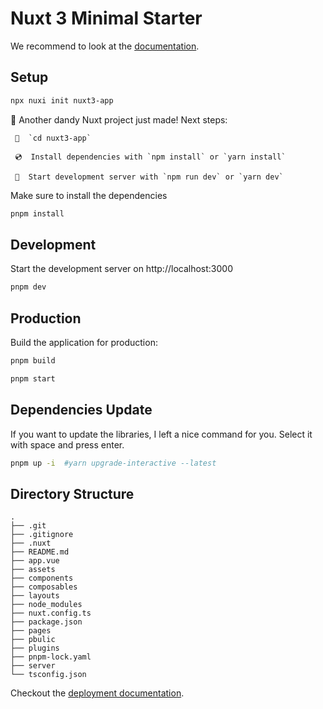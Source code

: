 # Nuxt 3 Minimal Starter

We recommend to look at the [documentation](https://v3.nuxtjs.org).

## Setup

```bash
npx nuxi init nuxt3-app
```

🎉 Another dandy Nuxt project just made! Next steps:

     📁  `cd nuxt3-app`

     💿  Install dependencies with `npm install` or `yarn install`

     🚀  Start development server with `npm run dev` or `yarn dev`

Make sure to install the dependencies

```bash
pnpm install
```

## Development

Start the development server on http://localhost:3000

```bash
pnpm dev
```

## Production

Build the application for production:

```bash
pnpm build
```

```bash
pnpm start
```

## Dependencies Update

If you want to update the libraries, I left a nice command for you. Select it with space and press enter.

```bash
pnpm up -i  #yarn upgrade-interactive --latest
```

## Directory Structure

```
.
├── .git
├── .gitignore
├── .nuxt
├── README.md
├── app.vue
├── assets
├── components
├── composables
├── layouts
├── node_modules
├── nuxt.config.ts
├── package.json
├── pages
├── pbulic
├── plugins
├── pnpm-lock.yaml
├── server
└── tsconfig.json
```

Checkout the [deployment documentation](https://v3.nuxtjs.org/docs/deployment).
